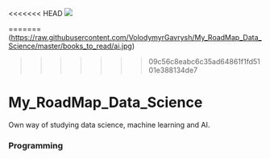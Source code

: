 <<<<<<< HEAD
![](https://raw.githubusercontent.com/VolodymyrGavrysh/My_RoadMap_Data_Science/master/books_to_read/ai.jpg)

=======
(https://raw.githubusercontent.com/VolodymyrGavrysh/My_RoadMap_Data_Science/master/books_to_read/ai.jpg)
>>>>>>> 09c56c8eabc6c35ad64861f1fd5101e388134de7
# My_RoadMap_Data_Science

Own way of studying data science, machine learning and AI.

### Programming 
